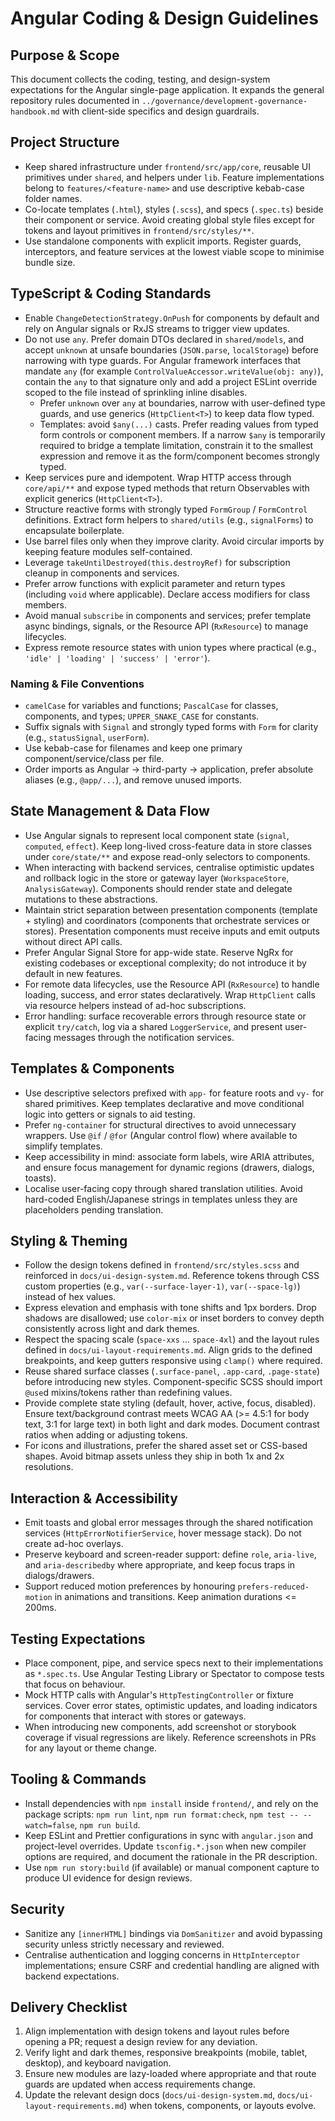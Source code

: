 # Angular Coding & Design Guidelines

## Purpose & Scope
This document collects the coding, testing, and design-system expectations for the Angular single-page application. It expands the general repository rules documented in `../governance/development-governance-handbook.md` with client-side specifics and design guardrails.

## Project Structure
- Keep shared infrastructure under `frontend/src/app/core`, reusable UI primitives under `shared`, and helpers under `lib`. Feature implementations belong to `features/<feature-name>` and use descriptive kebab-case folder names.
- Co-locate templates (`.html`), styles (`.scss`), and specs (`.spec.ts`) beside their component or service. Avoid creating global style files except for tokens and layout primitives in `frontend/src/styles/**`.
- Use standalone components with explicit imports. Register guards, interceptors, and feature services at the lowest viable scope to minimise bundle size.

## TypeScript & Coding Standards
- Enable `ChangeDetectionStrategy.OnPush` for components by default and rely on Angular signals or RxJS streams to trigger view updates.
- Do not use `any`. Prefer domain DTOs declared in `shared/models`, and accept `unknown` at unsafe boundaries (`JSON.parse`, `localStorage`) before narrowing with type guards. For Angular framework interfaces that mandate `any` (for example `ControlValueAccessor.writeValue(obj: any)`), contain the `any` to that signature only and add a project ESLint override scoped to the file instead of sprinkling inline disables.
  - Prefer `unknown` over `any` at boundaries, narrow with user-defined type guards, and use generics (`HttpClient<T>`) to keep data flow typed.
  - Templates: avoid `$any(...)` casts. Prefer reading values from typed form controls or component members. If a narrow `$any` is temporarily required to bridge a template limitation, constrain it to the smallest expression and remove it as the form/component becomes strongly typed.
- Keep services pure and idempotent. Wrap HTTP access through `core/api/**` and expose typed methods that return Observables with explicit generics (`HttpClient<T>`).
- Structure reactive forms with strongly typed `FormGroup` / `FormControl` definitions. Extract form helpers to `shared/utils` (e.g., `signalForms`) to encapsulate boilerplate.
- Use barrel files only when they improve clarity. Avoid circular imports by keeping feature modules self-contained.
- Leverage `takeUntilDestroyed(this.destroyRef)` for subscription cleanup in components and services.
 - Prefer arrow functions with explicit parameter and return types (including `void` where applicable). Declare access modifiers for class members.
 - Avoid manual `subscribe` in components and services; prefer template async bindings, signals, or the Resource API (`RxResource`) to manage lifecycles.
 - Express remote resource states with union types where practical (e.g., `'idle' | 'loading' | 'success' | 'error'`).

### Naming & File Conventions
- `camelCase` for variables and functions; `PascalCase` for classes, components, and types; `UPPER_SNAKE_CASE` for constants.
- Suffix signals with `Signal` and strongly typed forms with `Form` for clarity (e.g., `statusSignal`, `userForm`).
- Use kebab-case for filenames and keep one primary component/service/class per file.
- Order imports as Angular → third-party → application, prefer absolute aliases (e.g., `@app/...`), and remove unused imports.

## State Management & Data Flow
- Use Angular signals to represent local component state (`signal`, `computed`, `effect`). Keep long-lived cross-feature data in store classes under `core/state/**` and expose read-only selectors to components.
- When interacting with backend services, centralise optimistic updates and rollback logic in the store or gateway layer (`WorkspaceStore`, `AnalysisGateway`). Components should render state and delegate mutations to these abstractions.
- Maintain strict separation between presentation components (template + styling) and coordinators (components that orchestrate services or stores). Presentation components must receive inputs and emit outputs without direct API calls.
 - Prefer Angular Signal Store for app-wide state. Reserve NgRx for existing codebases or exceptional complexity; do not introduce it by default in new features.
 - For remote data lifecycles, use the Resource API (`RxResource`) to handle loading, success, and error states declaratively. Wrap `HttpClient` calls via resource helpers instead of ad-hoc subscriptions.
 - Error handling: surface recoverable errors through resource state or explicit `try/catch`, log via a shared `LoggerService`, and present user-facing messages through the notification services.

## Templates & Components
- Use descriptive selectors prefixed with `app-` for feature roots and `vy-` for shared primitives. Keep templates declarative and move conditional logic into getters or signals to aid testing.
- Prefer `ng-container` for structural directives to avoid unnecessary wrappers. Use `@if` / `@for` (Angular control flow) where available to simplify templates.
- Keep accessibility in mind: associate form labels, wire ARIA attributes, and ensure focus management for dynamic regions (drawers, dialogs, toasts).
- Localise user-facing copy through shared translation utilities. Avoid hard-coded English/Japanese strings in templates unless they are placeholders pending translation.

## Styling & Theming
- Follow the design tokens defined in `frontend/src/styles.scss` and reinforced in `docs/ui-design-system.md`. Reference tokens through CSS custom properties (e.g., `var(--surface-layer-1)`, `var(--space-lg)`) instead of hex values.
- Express elevation and emphasis with tone shifts and 1px borders. Drop shadows are disallowed; use `color-mix` or inset borders to convey depth consistently across light and dark themes.
- Respect the spacing scale (`space-xxs` ... `space-4xl`) and the layout rules defined in `docs/ui-layout-requirements.md`. Align grids to the defined breakpoints, and keep gutters responsive using `clamp()` where required.
- Reuse shared surface classes (`.surface-panel`, `.app-card`, `.page-state`) before introducing new styles. Component-specific SCSS should import `@use`d mixins/tokens rather than redefining values.
- Provide complete state styling (default, hover, active, focus, disabled). Ensure text/background contrast meets WCAG AA (>= 4.5:1 for body text, 3:1 for large text) in both light and dark modes. Document contrast ratios when adding or adjusting tokens.
- For icons and illustrations, prefer the shared asset set or CSS-based shapes. Avoid bitmap assets unless they ship in both 1x and 2x resolutions.

## Interaction & Accessibility
- Emit toasts and global error messages through the shared notification services (`HttpErrorNotifierService`, hover message stack). Do not create ad-hoc overlays.
- Preserve keyboard and screen-reader support: define `role`, `aria-live`, and `aria-describedby` where appropriate, and keep focus traps in dialogs/drawers.
- Support reduced motion preferences by honouring `prefers-reduced-motion` in animations and transitions. Keep animation durations <= 200ms.

## Testing Expectations
- Place component, pipe, and service specs next to their implementations as `*.spec.ts`. Use Angular Testing Library or Spectator to compose tests that focus on behaviour.
- Mock HTTP calls with Angular's `HttpTestingController` or fixture services. Cover error states, optimistic updates, and loading indicators for components that interact with stores or gateways.
- When introducing new components, add screenshot or storybook coverage if visual regressions are likely. Reference screenshots in PRs for any layout or theme change.

## Tooling & Commands
- Install dependencies with `npm install` inside `frontend/`, and rely on the package scripts: `npm run lint`, `npm run format:check`, `npm test -- --watch=false`, `npm run build`.
- Keep ESLint and Prettier configurations in sync with `angular.json` and project-level overrides. Update `tsconfig.*.json` when new compiler options are required, and document the rationale in the PR description.
- Use `npm run story:build` (if available) or manual component capture to produce UI evidence for design reviews.

## Security
- Sanitize any `[innerHTML]` bindings via `DomSanitizer` and avoid bypassing security unless strictly necessary and reviewed.
- Centralise authentication and logging concerns in `HttpInterceptor` implementations; ensure CSRF and credential handling are aligned with backend expectations.

## Delivery Checklist
1. Align implementation with design tokens and layout rules before opening a PR; request a design review for any deviation.
2. Verify light and dark themes, responsive breakpoints (mobile, tablet, desktop), and keyboard navigation.
3. Ensure new modules are lazy-loaded where appropriate and that route guards are updated when access requirements change.
4. Update the relevant design docs (`docs/ui-design-system.md`, `docs/ui-layout-requirements.md`) when tokens, components, or layouts evolve.

